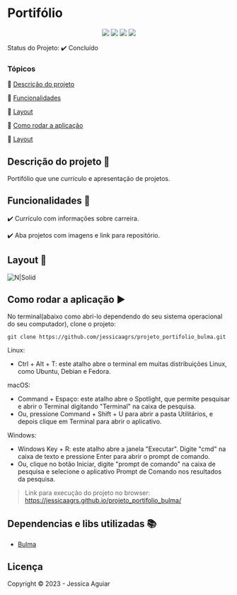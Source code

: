 <h1>Portifólio</h1> 

<p align="center">
  <img src="https://uploaddeimagens.com.br/images/004/413/678/full/bulma.png?1680281545"/>
  <img src="https://uploaddeimagens.com.br/images/004/413/679/full/javacript.png?1680281578"/>
  <img src="https://uploaddeimagens.com.br/images/004/413/684/full/css.png?1680281604"/>
  <img src="https://uploaddeimagens.com.br/images/004/413/687/full/html.png?1680281627"/>
</p>

Status do Projeto: :heavy_check_mark: <!-- > :warning:--> Concluído

### Tópicos 

:small_blue_diamond: [Descrição do projeto](#descrição-do-projeto-pencil)

:small_blue_diamond: [Funcionalidades](#funcionalidades-wrench)

:small_blue_diamond: [Layout](#layout-dash)

<!-- :small_blue_diamond: [Pré-requisitos](#pré-requisitos) -->

:small_blue_diamond: [Como rodar a aplicação](#como-rodar-a-aplicação-arrow_forward)

:small_blue_diamond: [Layout](#dependencias-e-libs-utilizadas-books)

## Descrição do projeto :pencil:

<p align="justify">
  Portifólio que une currículo e apresentação de projetos. 
</p>

## Funcionalidades :wrench:

:heavy_check_mark: Currículo com informações sobre carreira.

:heavy_check_mark: Aba projetos com imagens e link para repositório.

## Layout :dash:


![N|Solid](https://media.giphy.com/media/v1.Y2lkPTc5MGI3NjExNDExMzhlMThjZGQ4OWFmMzY2ZjFhNDk2YTAxZjk0ZTMzMWE3Y2I3YyZjdD1n/R7x1JdJ5NjBSu7gvqp/giphy.gif)

<!-- ## Pré-requisitos

:warning: [Node](https://nodejs.org/en/download/)

...

Liste todas as dependencias e libs que o usuário deve ter instalado na máquina antes de rodar a aplicação  -->

## Como rodar a aplicação :arrow_forward:

No terminal(abaixo como abri-lo dependendo do seu sistema operacional do seu computador), clone o projeto: 

```
git clone https://github.com/jessicaagrs/projeto_portifolio_bulma.git

```
Linux:

- Ctrl + Alt + T: este atalho abre o terminal em muitas distribuições Linux, como Ubuntu, Debian e Fedora.

macOS:

- Command + Espaço: este atalho abre o Spotlight, que permite pesquisar e abrir o Terminal digitando "Terminal" na caixa de pesquisa.
- Ou, pressione Command + Shift + U para abrir a pasta Utilitários, e depois clique em Terminal para abrir o aplicativo.

Windows:

- Windows Key + R: este atalho abre a janela "Executar". Digite "cmd" na caixa de texto e pressione Enter para abrir o prompt de comando.
- Ou, clique no botão Iniciar, digite "prompt de comando" na caixa de pesquisa e selecione o aplicativo Prompt de Comando nos resultados da pesquisa.

> Link para execução do projeto no browser: https://jessicaagrs.github.io/projeto_portifolio_bulma/

<!-- ## Como rodar os testes

Coloque um passo a passo para executar os testes

```
$ npm test, rspec, etc 
```

## Casos de Uso

Explique com mais detalhes como a sua aplicação poderia ser utilizada. O uso de **gifs** aqui seria bem interessante. 

Exemplo: Caso a sua aplicação tenha alguma funcionalidade de login apresente neste tópico os dados necessários para acessá-la.

## JSON :floppy_disk:

### Usuários: 

|name|email|password|token|avatar|
| -------- |-------- |-------- |-------- |-------- |
|Lais Lima|laislima98@hotmail.com|lais123|true|https://encrypted-tbn0.gstatic.com/images?q=tbn%3AANd9GcS9-U_HbQAipum9lWln3APcBIwng7T46hdBA42EJv8Hf6Z4fDT3&usqp=CAU|

... 

Se quiser, coloque uma amostra do banco de dados 

## Iniciando/Configurando banco de dados

Se for necessário configurar algo antes de iniciar o banco de dados insira os comandos a serem executados  -->

## Dependencias e libs utilizadas :books:

- [Bulma](https://bulma.io/documentation/)

<!-- ## Resolvendo Problemas :exclamation:

Em [issues]() foram abertos alguns problemas gerados durante o desenvolvimento desse projeto e como foram resolvidos.  -->

<!-- ## Tarefas em aberto

Se for o caso, liste tarefas/funcionalidades que ainda precisam ser implementadas na sua aplicação

:memo: Tarefa 1 

:memo: Tarefa 2 

:memo: Tarefa 3  -->

## Licença 

Copyright :copyright: 2023 - Jessica Aguiar
